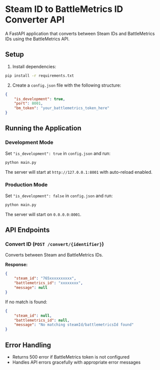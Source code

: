 # Steam ID to BattleMetrics ID Converter API

A FastAPI application that converts between Steam IDs and BattleMetrics IDs using the BattleMetrics API.

## Setup

1. Install dependencies:
```bash
pip install -r requirements.txt
```

2. Create a `config.json` file with the following structure:
```json
{
    "is_development": true,
    "port": 8001,
    "bm_token": "your_battlemetrics_token_here"
}
```

## Running the Application

### Development Mode
Set `"is_development": true` in `config.json` and run:
```bash
python main.py
```
The server will start at `http://127.0.0.1:8001` with auto-reload enabled.

### Production Mode
Set `"is_development": false` in `config.json` and run:
```bash
python main.py
```
The server will start on `0.0.0.0:8001`.

## API Endpoints

### Convert ID (`POST /convert/{identifier}`)
Converts between Steam and BattleMetrics IDs.

**Response:**
```json
{
    "steam_id": "765xxxxxxxxxx",
    "battlemetrics_id": "xxxxxxxx",
    "message": null
}
```

If no match is found:
```json
{
    "steam_id": null,
    "battlemetrics_id": null,
    "message": "No matching steamId/battlemetricsId found"
}
```

## Error Handling
- Returns 500 error if BattleMetrics token is not configured
- Handles API errors gracefully with appropriate error messages 